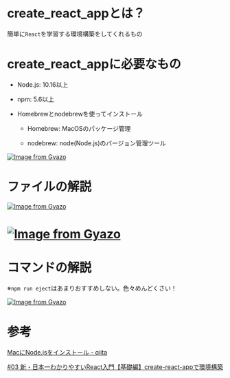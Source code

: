 # create_react_appとは？

簡単に`React`を学習する環境構築をしてくれるもの

# create_react_appに必要なもの

- Node.js: 10.16以上

- npm: 5.6以上

- Homebrewとnodebrewを使ってインストール

  - Homebrew: MacOSのパッケージ管理

  - nodebrew: node(Node.js)のバージョン管理ツール

[![Image from Gyazo](https://i.gyazo.com/d4e968b5758a4f77223d746c45cafef3.png)](https://gyazo.com/d4e968b5758a4f77223d746c45cafef3)

# ファイルの解説

[![Image from Gyazo](https://i.gyazo.com/d7d20aeed3fe4317123b245f680e693b.png)](https://gyazo.com/d7d20aeed3fe4317123b245f680e693b)

# [![Image from Gyazo](https://i.gyazo.com/3366be024011c7dd646bf01df93a5692.png)](https://gyazo.com/3366be024011c7dd646bf01df93a5692)

# コマンドの解説

※`npm run eject`はあまりおすすめしない。色々めんどくさい！

[![Image from Gyazo](https://i.gyazo.com/2c478e026a30db2bad0d88d7a6ef02ee.png)](https://gyazo.com/2c478e026a30db2bad0d88d7a6ef02ee)

# 参考

[MacにNode.jsをインストール - qiita](https://qiita.com/kyosuke5_20/items/c5f68fc9d89b84c0df09)

[#03 新・日本一わかりやすいReact入門【基礎編】create-react-appで環境構築](https://www.youtube.com/watch?v=Ym4If5W9SS0)